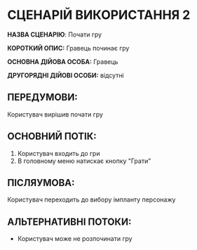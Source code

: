 # СЦЕНАРІЙ ВИКОРИСТАННЯ 2

**НАЗВА СЦЕНАРІЮ**:	Почати гру

**КОРОТКИЙ ОПИС:** Гравець починає гру

**ОСНОВНА ДІЙОВА ОСОБА:** Гравець

**ДРУГОРЯДНІ ДІЙОВІ ОСОБИ:** відсутні

## ПЕРЕДУМОВИ:

Користувач вирішив почати гру

## ОСНОВНИЙ ПОТІК:
1.	Користувач входить до гри
2.	В головному меню натискає кнопку "Грати"

## ПІСЛЯУМОВА:

Користувач переходить до вибору імпланту персонажу

## АЛЬТЕРНАТИВНІ ПОТОКИ:
* Користувач може не розпочинати гру
